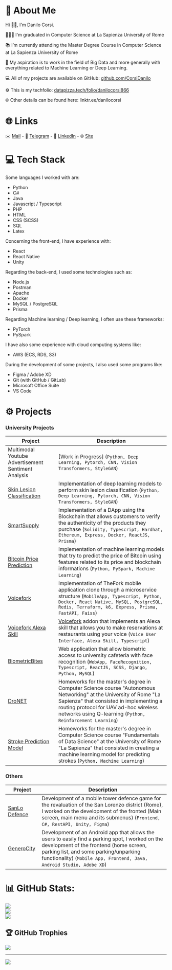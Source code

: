 # 💫 About Me
Hi 👋🏻, I'm Danilo Corsi.

👨🏻‍🎓 I'm graduated in Computer Science at La Sapienza University of Rome

📚 I’m currently attending the Master Degree Course in Computer Science at La Sapienza University of Rome

🌱 My aspiration is to work in the field of Big Data and more generally with everything related to Machine Learning or Deep Learning.

💻 All of my projects are available on GitHub: [github.com/CorsiDanilo](github.com/CorsiDanilo)

⚙️ This is my techfolio: [datapizza.tech/folio/danilocorsi866](datapizza.tech/folio/danilocorsi866)

🌐 Other details can be found here: linktr.ee/danilocorsi

# 🌐 Links
✉️ [Mail](mailto:danilo.corsi@outlook.it) - 
💬 [Telegram](https://t.me/anomalyzedd) - 
📃 [LinkedIn](https://www.linkedin.com/in/danilocorsi97/) - 
🌐 [Site](https://linktr.ee/danilocorsi)


# 💻 Tech Stack
Some languages I worked with are:

- Python
- C#
- Java
- Javascript / Typescript
- PHP
- HTML
- CSS (SCSS)
- SQL
- Latex

Concerning the front-end, I have experience with:

- React
- React Native
- Unity

Regarding the back-end, I used some technologies such as:

- Node.js
- Postman
- Apache
- Docker
- MySQL / PostgreSQL
- Prisma

Regarding Machine learning / Deep learning, I often use these frameworks:
- PyTorch
- PySpark

I have also some experience with cloud computing systems like:

- AWS (ECS, RDS, S3)

During the development of some projects, I also used some programs like:

- Figma / Adobe XD
- Git (with GitHub / GitLab)
- Microsoft Office Suite
- VS Code

# :gear: Projects
### University Projects
| Project                                                                                           | Description                                                                                                                                             |
| ------------------------------------------------------------------------------------------------- | ------------------------------------------------------------------------------------------------------------------------------------------------------- |
| Multimodal Youtube Advertisement Sentiment Analysis                     | [Work in Progress] (``Python, Deep Learning, Pytorch, CNN, Vision Transformers, StyleGAN``)                                                                                                |
| [Skin Lesion Classification](https://github.com/CorsiDanilo/skin-lesion-classification)                     | Implementation of deep learning models to perform skin lesion classification (``Python, Deep Learning, Pytorch, CNN, Vision Transformers, StyleGAN``)                                                                                                |
| [SmartSupply](https://github.com/CorsiDanilo/smartsupply)           | Implementation of a DApp using the Blockchain that allows customers to verify the authenticity of the products they purchase (``Solidity, Typescript, Hardhat, Ethereum, Express, Docker, ReactJS, Prisma``)                                                                                                 | 
| [Bitcoin Price Prediction](https://github.com/CorsiDanilo/bitcoin-price-prediction-with-pyspark)  | Implementation of machine learning models that try to predict the price of Bitcoin using features related to its price and blockchain informations (``Python, PySpark, Machine Learning``)                                            |
| [Voicefork](https://github.com/CorsiDanilo/voicefork)                                             | Implementation of TheFork mobile application clone  through a microservice structure (``MobileApp, Typescript, Python, Docker, React Native, MySQL, PostgreSQL, Redis, Terraform, k6, Express, Prisma, FastAPI, Faiss``)       |
| [Voicefork Alexa Skill](https://github.com/CorsiDanilo/voicefork-alexa-skill)                     | [Voicefork](https://github.com/CorsiDanilo/voicefork) addon that implements an Alexa skill that allows you to make reservations at restaurants using your voice (``Voice User Interface, Alexa Skill, Typescript``)                          |
| [BiometricBites](https://github.com/CorsiDanilo/BiometricBites)                                   | Web application that allow biometric access to university cafeteria with face recognition (``WebApp, FaceRecognition, Typescript, ReactJS, SCSS, Django, Python, MySQL``)                                       |
| [DroNET](https://github.com/CorsiDanilo/dronet)                                    | Homeworks for the master's degree in Computer Science course "Autonomous Networking" at the University of Rome "La Sapienza" that consisted in implementing a routing protocol for UAV ad-hoc wireless networks using Q-learning (``Python, Reinforcement Learning``)                                    |
| [Stroke Prediction Model](https://github.com/CorsiDanilo/fundamentals-of-data-science-homework-and-project)            | Homeworks for the master's degree in Computer Science course "Fundamentals of Data Science" at the University of Rome "La Sapienza" that consisted in creating a machine learning model for predicting strokes (``Python, Machine Learning``)                                                                                |

### Others
| Project                                      | Description                                                                                                                                                                                                           |
| -------------------------------------------- | --------------------------------------------------------------------------------------------------------------------------------------------------------------------------------------------------------------------- |
| [SanLo Defence](https://sanloproject.it/)    | Development of a mobile tower defence game for the revaluation of the San Lorenzo district (Rome), I worked on the development of the fronted (Main screen, main menu and its submenus) (``Frontend, C#, RestAPI, Unity, Figma``)                                                                     |
| [GeneroCity](https://www.generocity.it/)     | Development of an Android app that allows the users to easily find a parking spot, I worked on the development of the frontend (home screen, parking list, and some parking/unparking functionality) (``Mobile App, Frontend, Java, Android Studio, Adobe XD``)  |

# 📊 GitHub Stats:
![](https://github-readme-stats.vercel.app/api?username=CorsiDanilo&theme=nord&hide_border=true&include_all_commits=true&count_private=true)<br/>
![](https://github-readme-streak-stats.herokuapp.com/?user=CorsiDanilo&theme=nord&hide_border=true)<br/>
![](https://github-readme-stats.vercel.app/api/top-langs/?username=CorsiDanilo&theme=nord&hide_border=true&include_all_commits=true&count_private=true&layout=compact)

## 🏆 GitHub Trophies
![](https://github-profile-trophy.vercel.app/?username=CorsiDanilo&theme=nord&no-frame=true&no-bg=false&margin-w=4)

---
[![](https://visitcount.itsvg.in/api?id=CorsiDanilo&label=Profile%20Views&color=0&icon=0&pretty=false)](https://visitcount.itsvg.in)
